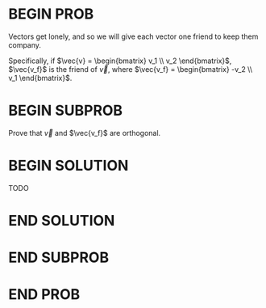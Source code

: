 # BEGIN PROB

<!-- <i>Source: [Winter 2022 Midterm 1](../wi22-midterm1/index.html), Problem 1</i> -->

Vectors get lonely, and so we will give each vector one friend to keep them company.

Specifically, if $\vec{v} = \begin{bmatrix} v_1 \\ v_2 \end{bmatrix}$, $\vec{v_f}$ is the friend of $\vec{v}$, where $\vec{v_f} = \begin{bmatrix} -v_2 \\ v_1 \end{bmatrix}$.

# BEGIN SUBPROB

Prove that $\vec{v}$ and $\vec{v_f}$ are orthogonal.

# BEGIN SOLUTION

TODO

# END SOLUTION

# END SUBPROB

# END PROB